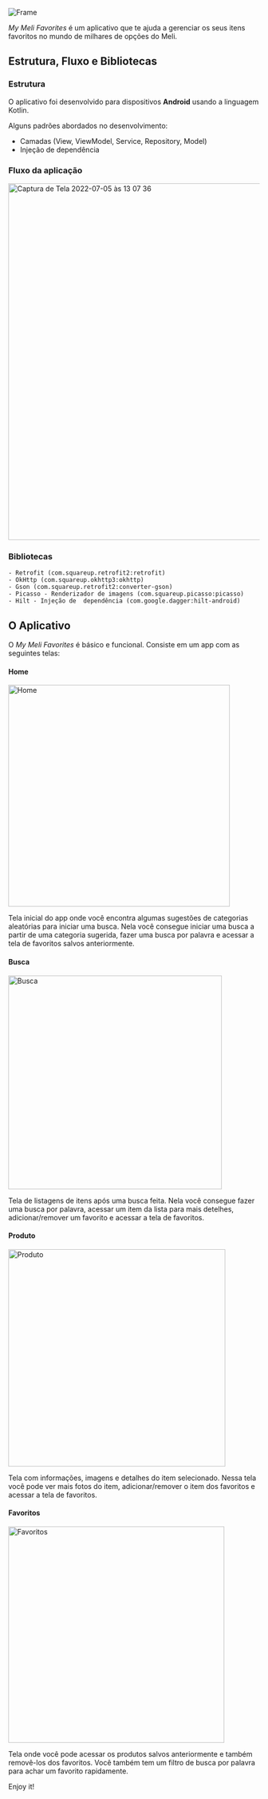![Frame](https://user-images.githubusercontent.com/107072228/177356189-2fb1f0cd-57d4-4ec6-94e5-f074421d658b.svg)

*My Meli Favorites* é um aplicativo que te ajuda a gerenciar os seus itens favoritos no mundo de milhares de opções do Meli.


## Estrutura, Fluxo e Bibliotecas

### Estrutura
O aplicativo foi desenvolvido para dispositivos **Android** usando a linguagem Kotlin.

Alguns padrões abordados no desenvolvimento:
- Camadas (View, ViewModel, Service, Repository, Model)
- Injeção de dependência

### Fluxo da aplicação

<img width="714" alt="Captura de Tela 2022-07-05 às 13 07 36" src="https://user-images.githubusercontent.com/107072228/177370696-5b2c05f6-c9c1-4ee7-b8aa-5040779f1b7b.png">


### Bibliotecas
	- Retrofit (com.squareup.retrofit2:retrofit)
	- OkHttp (com.squareup.okhttp3:okhttp)
	- Gson (com.squareup.retrofit2:converter-gson)
	- Picasso - Renderizador de imagens (com.squareup.picasso:picasso)
	- Hilt - Injeção de  dependência (com.google.dagger:hilt-android)

## O Aplicativo

O *My Meli Favorites* é básico e funcional. Consiste em um app com as seguintes telas:

#### Home
<img width="444" alt="Home" src="https://user-images.githubusercontent.com/107072228/177357508-90229a32-63c9-4105-ab7e-8120d0cb56e5.png">

Tela inicial do app onde você encontra algumas sugestões de categorias aleatórias para iniciar uma busca. Nela você consegue iniciar uma busca a partir de uma categoria sugerida, fazer uma busca por palavra e acessar a tela de favoritos salvos anteriormente.

#### Busca
<img width="428" alt="Busca" src="https://user-images.githubusercontent.com/107072228/177357645-af5728ec-6f99-4b63-8a6d-be0446ae126d.png">

Tela de listagens de itens após uma busca feita. Nela você consegue fazer uma busca por palavra, acessar um item da lista para mais detelhes, adicionar/remover um favorito e acessar a tela de favoritos.

#### Produto
<img width="435" alt="Produto" src="https://user-images.githubusercontent.com/107072228/177357745-df330486-9a20-48a6-9e15-6931b1c23256.png">

Tela com informações, imagens e detalhes do item selecionado. Nessa tela você pode ver mais fotos do item, adicionar/remover o item dos favoritos e acessar a tela de favoritos.

#### Favoritos
<img width="433" alt="Favoritos" src="https://user-images.githubusercontent.com/107072228/177357822-95b05676-e5a0-4988-8667-95b4a0c9ffad.png">

Tela onde você pode acessar os produtos salvos anteriormente e também removê-los dos favoritos. Você também tem um filtro de busca por palavra para achar um favorito rapidamente.

Enjoy it!